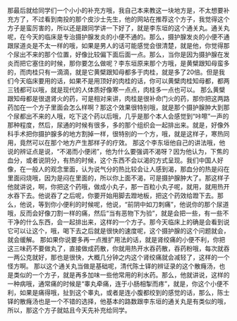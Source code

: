 那最后就给同学们一个小小的补充方哦，我自己本来教这一块地方是，不太想要补充方了，不过看到南投的那个皮沙士先生，他的网站在推荐这个方子，我觉得这个方子是蛮厉害的，所以还是跟同学讲一下好了，就是李东垣的这个通关丸。通关丸呢，在今天的临床是专治摄护腺发炎的小便不通的。那么，摄护腺发炎的小便不通跟尿道炎是不太一样的哦，如果是男人的话可能感觉会很清楚，就是他，你觉得那个尿出不来的那个位置，好像比较偏下面后面一点。那么，当你是因为摄护腺在发炎而把它塞住的时候，那你要怎么做呢？李东垣原来那个方哦，是黄檗跟知母蛮多的，而肉桂只有一滴滴，就是它黄檗跟知母都多于肉桂，就是多了20倍。但是我们今天临床要用的话，如果不是用顶好的肉桂的话，你可以黄檗肉桂知母都，都两三钱都可以哦，就是现代的人体质好像寒一点点，肉桂多一点也可以。
那么黄檗跟知母都是很退肾火的药，可是相对来讲，肉桂是很补命门火的药，那你把这两路药加在一个方子里面会怎么样啊？那这个效果很特别哦，就是那个摄护腺肿大到那个尿都出不来的人哦，吃下这个药以后哦，几乎是那个本人会感觉到“咔嚓”一声的那种程度，然后，尿通的时候有很多，多的那个组织会一起排出来。就是，好像外科手术把你摄护腺多的地方割掉一样，很特别的一个方，哦，就是这样子，寒热同用，竟然可以在那个地方产生那样子的疗效。
那这个李东垣他自己的讲法哦，他说的辨证点是说，“不渴而小便闭”，他为什么要强调不渴呀？因为他认为，下焦的血分，或者说阴分，有热的时候，这个东西不会以渴的方式呈现。我们中国人好像，在一般人的观念里面，认为说气分的热比较会让人感到渴，那血分的热是闷在里面闷烧哦，因为是闷在里面的，所以你上面不渴，可是摄护腺肿大了。那这样子他就讲说，啊，你把这个药哦，做成小丸子，那一百粒小丸子呢，就用，就用热开水吞下去。他说吞了之后呢，你要开始用脚去蹬地板，把这个药效给蹬下去。那么，他说，等到你小便利的时候呢，他说，“前阴中如刀刺痛”，他说你的那个尿道哦，反而会好像刀割一样的痛，然后“当有恶物下为验”，就是会把一些，有一些不干净的什么东西，会一起排出来，这样的一个方子。那今天临床上的确是会看到说它可以让这个，哦，喝下去之后就是很快的速度呢，这个摄护腺的这个问题就会，就会缓解。
那如果你说要多再一点推扩用法的话，就是肾绞痛的小便不利，你把这三味药不要做丸了，直接做成药散，你就用热开水吞药散，吞药粉哦，每次就吞一两公克就好，那也是很快，大概几分钟之内这个肾绞痛就会减轻了，这样的一个怪方啊。
那以这个通关丸当做是基础呢，清代陈士铎的辨证录的这个散癃汤，也是类似的一个方子，就是再多加味一些他常用的利水药。那么，他就讲说，这样的一种病哦，通常痛的时候是“睾丸牵痛，连于小肠相掣而疼”，就是，你这个小便不利，如果是痛得哦，扯到这个睾丸，或者是连小腹都绞到的感觉的话，那么，陈士铎的散癃汤也是一个不错的选择，他基本的路数跟李东垣的通关丸是有类似的哦，所以，那这个方子就姑且今天先补充给同学。

